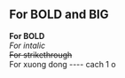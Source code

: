 ## For BOLD and BIG 
**For BOLD**  
*For intalic*  
~~For strikethrough~~  
For xuong dong ---- cach 1 o  
